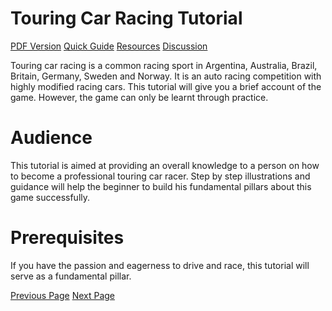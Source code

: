 # Touring Car Racing Tutorial
[PDF Version](../touring_car_racing/touring_car_racing_pdf_version.md)
[Quick Guide](../touring_car_racing/touring_car_racing_quick_guide.md)
[Resources](../touring_car_racing/touring_car_racing_useful_resources.md)
[Discussion](../touring_car_racing/touring_car_racing_discussion.md)

Touring car racing is a common racing sport in Argentina, Australia, Brazil, Britain, Germany, Sweden and Norway. It is an auto racing competition with highly modified racing cars. This tutorial will give you a brief account of the game. However, the game can only be learnt through practice.

# Audience
This tutorial is aimed at providing an overall knowledge to a person on how to become a professional touring car racer. Step by step illustrations and guidance will help the beginner to build his fundamental pillars about this game successfully.

# Prerequisites
If you have the passion and eagerness to drive and race, this tutorial will serve as a fundamental pillar.


[Previous Page](../touring_car_racing/index.md) [Next Page](../touring_car_racing/touring_car_racing_overview.md) 
